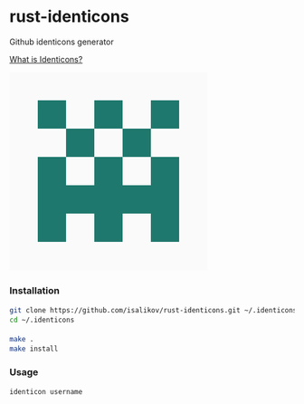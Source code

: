 # rust-identicons
Github identicons generator

[What is Identicons?](https://github.blog/2013-08-14-identicons)

![preview](https://github.com/isalikov/rust-identicons/blob/main/images/preview.png?raw=true)

### Installation
```bash
git clone https://github.com/isalikov/rust-identicons.git ~/.identicons
cd ~/.identicons

make .
make install
```

### Usage
```bash
identicon username
```
